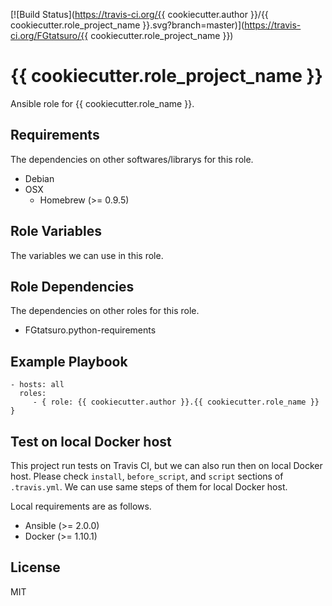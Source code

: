 [![Build Status](https://travis-ci.org/{{ cookiecutter.author }}/{{ cookiecutter.role_project_name }}.svg?branch=master)](https://travis-ci.org/FGtatsuro/{{ cookiecutter.role_project_name }})

{{ cookiecutter.role_project_name }}
====================================

Ansible role for {{ cookiecutter.role_name }}.

Requirements
------------

The dependencies on other softwares/librarys for this role.

- Debian
- OSX
  - Homebrew (>= 0.9.5)

Role Variables
--------------

The variables we can use in this role.

Role Dependencies
-----------------

The dependencies on other roles for this role.

- FGtatsuro.python-requirements

Example Playbook
----------------

    - hosts: all
      roles:
         - { role: {{ cookiecutter.author }}.{{ cookiecutter.role_name }} }

Test on local Docker host
-------------------------

This project run tests on Travis CI, but we can also run then on local Docker host.
Please check `install`, `before_script`, and `script` sections of `.travis.yml`. 
We can use same steps of them for local Docker host.

Local requirements are as follows.

- Ansible (>= 2.0.0)
- Docker (>= 1.10.1)

License
-------

MIT
